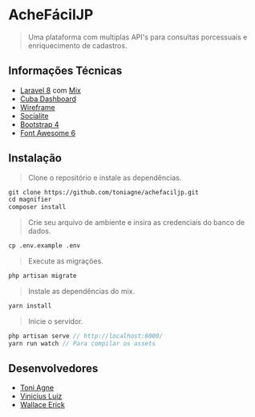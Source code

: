 
# AcheFácilJP
> Uma plataforma com multiplas API's para consultas porcessuais e enriquecimento de cadastros. 

## Informações Técnicas

- [Laravel 8](https://laravel.com/) com [Mix](https://laravel.com/docs/8.x/mix)
- [Cuba Dashboard](http://preview.themeforest.net/item/cuba-bootstrap-responsive-admin-dashboard-template/full_screen_preview/27530933?_ga=2.181784803.577053218.1600468722-1355300982.1593182370)
- [Wireframe](https://xd.adobe.com/view/a3b11a02-f8c7-41bf-8abd-e6a78c412137-f6e2/?fullscreen)
- [Socialite](https://laravel.com/docs/7.x/socialite)
- [Bootstrap 4](https://getbootstrap.com/docs/4.0/getting-started/introduction/)
- [Font Awesome 6](https://fontawesome.com/)

## Instalação
> Clone o repositório e instale as dependências.

```html
git clone https://github.com/toniagne/achefaciljp.git
cd magnifier
composer install
```

> Crie seu arquivo de ambiente e insira as credenciais do banco de dados.

```html
cp .env.example .env
```

> Execute as migrações.
```html
php artisan migrate
```

> Instale as dependências do mix.

```html
yarn install
```

> Inicie o servidor.
 ```js 
php artisan serve // http://localhost:8000/
yarn run watch // Para compilar os assets
```

## Desenvolvedores

- [Toni Agne](https://gitlab.com/toniagne)
- [Vinicius Luiz](https://gitlab.com/viniciusluiz)
- [Wallace Erick](https://gitlab.com/wallaceerick)
